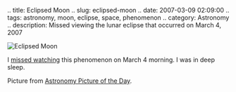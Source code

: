 .. title: Eclipsed Moon
.. slug: eclipsed-moon
.. date: 2007-03-09 02:09:00
.. tags: astronomy, moon, eclipse, space, phenomenon
.. category: Astronomy
.. description: Missed viewing the lunar eclipse that occurred on March 4, 2007

![Eclipsed Moon](http://antwrp.gsfc.nasa.gov/apod/image/0703/tle_03032007_60_schedler720.jpg)

I [missed watching](http://bluesmoon.livejournal.com/254188.html?thread=1829356#t1829356) this phenomenon on March 4 morning. I was in deep sleep.

Picture from [Astronomy Picture of the Day](http://antwrp.gsfc.nasa.gov/apod/ap070308.html).
